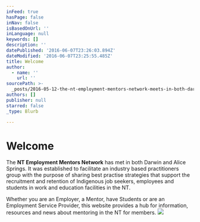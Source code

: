 ```yaml
---
inFeed: true
hasPage: false
inNav: false
isBasedOnUrl: ''
inLanguage: null
keywords: []
description: ''
datePublished: '2016-06-07T23:26:03.894Z'
dateModified: '2016-06-07T23:25:55.485Z'
title: Welcome
author:
  - name: ''
    url: ''
sourcePath: >-
  _posts/2016-05-12-the-nt-employment-mentors-network-meets-in-both-darwin-and-a.md
authors: []
publisher: null
starred: false
_type: Blurb

---
```

# Welcome

The **NT Employment Mentors Network** has met in both Darwin and Alice Springs. It was established to facilitate an industry based practitioners group with the purpose of sharing best practise strategies that support the recruitment and retention of Indigenous job seekers, employees and students in work and education facilities in the NT.

Whether you are an Employer, a Mentor, have Students or are an Employment Service Provider, this website provides a hub for information, resources and news about mentoring in the NT for members.
![](https://s3-us-west-2.amazonaws.com/the-grid-img/p/c4baf501c6f7dd51c62151aac4538f510c35ec78.png)
